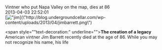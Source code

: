 Vintner who put Napa Valley on the map, dies at 86<br/>2013-04-03 22:52:01<br/>[![\"jim](\"http://blog.undergroundcellar.com/wp-content/uploads/2013/04/jimbarrett.png\")](\"http://blog.undergroundcellar.com/wp-content/uploads/2013/04/jimbarrett.png\")

 <span style="\"text-decoration:" underline="">**The creation of a legacy**</span> American vintner Jim Barrett recently died at the age of 86. While you may not recognize his name, his life